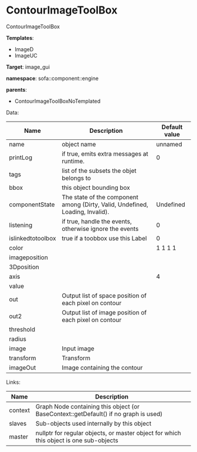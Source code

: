 # ContourImageToolBox

ContourImageToolBox


__Templates__:

- ImageD
- ImageUC

__Target__: image_gui

__namespace__: sofa::component::engine

__parents__: 

- ContourImageToolBoxNoTemplated

Data: 

<table>
<thead>
    <tr>
        <th>Name</th>
        <th>Description</th>
        <th>Default value</th>
    </tr>
</thead>
<tbody>
	<tr>
		<td>name</td>
		<td>
object name
</td>
		<td>unnamed</td>
	</tr>
	<tr>
		<td>printLog</td>
		<td>
if true, emits extra messages at runtime.
</td>
		<td>0</td>
	</tr>
	<tr>
		<td>tags</td>
		<td>
list of the subsets the objet belongs to
</td>
		<td></td>
	</tr>
	<tr>
		<td>bbox</td>
		<td>
this object bounding box
</td>
		<td></td>
	</tr>
	<tr>
		<td>componentState</td>
		<td>
The state of the component among (Dirty, Valid, Undefined, Loading, Invalid).
</td>
		<td>Undefined</td>
	</tr>
	<tr>
		<td>listening</td>
		<td>
if true, handle the events, otherwise ignore the events
</td>
		<td>0</td>
	</tr>
	<tr>
		<td>islinkedtotoolbox</td>
		<td>
true if a toobbox use this Label
</td>
		<td>0</td>
	</tr>
	<tr>
		<td>color</td>
		<td>

</td>
		<td>1 1 1 1</td>
	</tr>
	<tr>
		<td>imageposition</td>
		<td>

</td>
		<td></td>
	</tr>
	<tr>
		<td>3Dposition</td>
		<td>

</td>
		<td></td>
	</tr>
	<tr>
		<td>axis</td>
		<td>

</td>
		<td>4</td>
	</tr>
	<tr>
		<td>value</td>
		<td>

</td>
		<td></td>
	</tr>
	<tr>
		<td>out</td>
		<td>
Output list of space position of each pixel on contour
</td>
		<td></td>
	</tr>
	<tr>
		<td>out2</td>
		<td>
Output list of image position of each pixel on contour
</td>
		<td></td>
	</tr>
	<tr>
		<td>threshold</td>
		<td>

</td>
		<td></td>
	</tr>
	<tr>
		<td>radius</td>
		<td>

</td>
		<td></td>
	</tr>
	<tr>
		<td>image</td>
		<td>
Input image
</td>
		<td></td>
	</tr>
	<tr>
		<td>transform</td>
		<td>
Transform
</td>
		<td></td>
	</tr>
	<tr>
		<td>imageOut</td>
		<td>
Image containing the contour
</td>
		<td></td>
	</tr>

</tbody>
</table>

Links: 

| Name | Description |
| ---- | ----------- |
|context|Graph Node containing this object (or BaseContext::getDefault() if no graph is used)|
|slaves|Sub-objects used internally by this object|
|master|nullptr for regular objects, or master object for which this object is one sub-objects|



